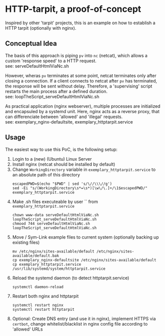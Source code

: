 # HTTP-tarpit, a proof-of-concept

Inspired by other 'tarpit' projects, this is an example on how to establish a HTTP tarpit (optionally with nginx).

## Conceptual Idea
The basis of this approach is piping `pv` into `nc` (netcat), which allows a custom 'response speed' to a HTTP request.  
see: serveDefaultHtmlViaNc.sh

However, wheras `pv` terminates at some point, netcat terminates only after closing a connection.
If a client connects to netcat after `pv` has terminated, the response will be sent without delay.
Therefore, a 'supervising' script restarts the main process after a defined duration.  
see: loopTheScript_serveDefaultHtmlViaNc.sh

As practical application (nginx webserver), multiple processes are initialized and encapsuled by a systemd unit.
Here, nginx acts as a reverse proxy, that can differenciate between 'allowed' and 'illegal' requests.  
see: exemplary_nginx-defaultsite, exemplary_httptarpit.service

## Usage
The easiest way to use this PoC, is the following setup:
1. Login to a (new) (Ubuntu) Linux Server
2. Install nginx (netcat should be installed by default)
3. Change `WorkingDirectory` variable in `exemplary_httptarpit.service` to an absolute path of this directory
    ```
    escapedPWD=$(echo "$PWD" | sed 's/\//\\\//g')
    sed -Ei "s/(WorkingDirectory\s*=\s*)[\w\/\.]+/\1$escapedPWD/" exemplary_httptarpit.service
    ```
4. Make .sh files executeable by user `` from `exemplary_httptarpit.service`
    ```
    chown www-data serveDefaultHtmlViaNc.sh loopTheScript_serveDefaultHtmlViaNc.sh
    chmood 744 serveDefaultHtmlViaNc.sh loopTheScript_serveDefaultHtmlViaNc.sh
    ```
5. Move / Sym-Link example files to current system (optionally backing up existing files)
    ```
    mv /etc/nginx/sites-available/default /etc/nginx/sites-available/default.bak
    cp exemplary_nginx-defaultsite /etc/nginx/sites-available/default
    cp exemplary_httptarpit.service /usr/lib/systemd/system/httptarpit.service
    ```
6. Reload the systemd daemon (to detect httptarpit.service)
    ```
    systemctl daemon-reload
    ```
7. Restart both nginx and httptarpit
    ```
    systemctl restart nginx
    systemctl restart httptarpit
    ```
8. Optional: Create DNS entry (and use it in nginx), implement HTTPS via `certbot`, change whitelist/blacklist in nginx config file according to 'allowed' URLs
